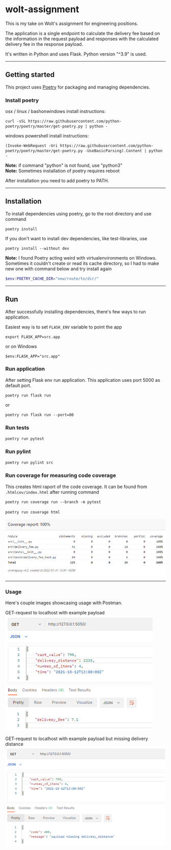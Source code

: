 # wolt-assignment

This is my take on Wolt's assignment for engineering positions.

The application is a single endpoint to calculate the delivery fee based on the information in the request payload and responses with the calculated delivery fee in the response payload.

It's written in Python and uses Flask.
Python version "^3.9" is used.

---
## Getting started

This project uses [Poetry](https://python-poetry.org/) for packaging and managing dependencies.

### Install poetry
osx / linux / bashonwindows install instructions:
```
curl -sSL https://raw.githubusercontent.com/python-poetry/poetry/master/get-poetry.py | python -
```
windows powershell install instructions:
```
(Invoke-WebRequest -Uri https://raw.githubusercontent.com/python-poetry/poetry/master/get-poetry.py -UseBasicParsing).Content | python -
```
**Note:** if command "python" is not found, use "python3"  
**Note:** Sometimes installation of poetry requires reboot

After installation you need to add poetry to PATH. 

---
## Installation

To install dependencies using poetry, go to the root directory and use command
```
poetry install
```
If you don't want to install dev dependencies, like test-libraries, use 
```
poetry install --without dev
```

**Note:** I found Poetry acting weird with virtualenvironments on Windows. Sometimes it couldn't create or read its cache directory, so I had to make new one with command below and try install again
```powershell
$env:POETRY_CACHE_DIR="new/route/to/dir/"
```

---
## Run
After successfully installing dependencies, there's few ways to run application.

Easiest way is to set `FLASK_ENV` variable to point the app

```
export FLASK_APP=src.app
```
or on Windows
```
$env:FLASK_APP="src.app"
```

### Run application
After setting Flask env run application.
This application uses port 5000 as default port. 
```
poetry run flask run
```
or
```
poetry run flask run --port=80
```

### Run tests
```
poetry run pytest
```

### Run pylint
```
poetry run pylint src
```

### Run coverage for measuring code coverage
This creates html raport of the code coverage. It can be found from `.htmlcov/index.html` after running command
```
poetry run coverage run --branch -m pytest

poetry run coverage html
```  
![codecoverage](docs/code-coverage.png)

---
### Usage
Here's couple images showcasing usage with Postman.

GET-request to localhost with example payload  
![postma-get](docs/postman-get.png)

GET-request to localhost with example payload but missing delivery distance  
![postma-get](docs/postman-missing.png)

